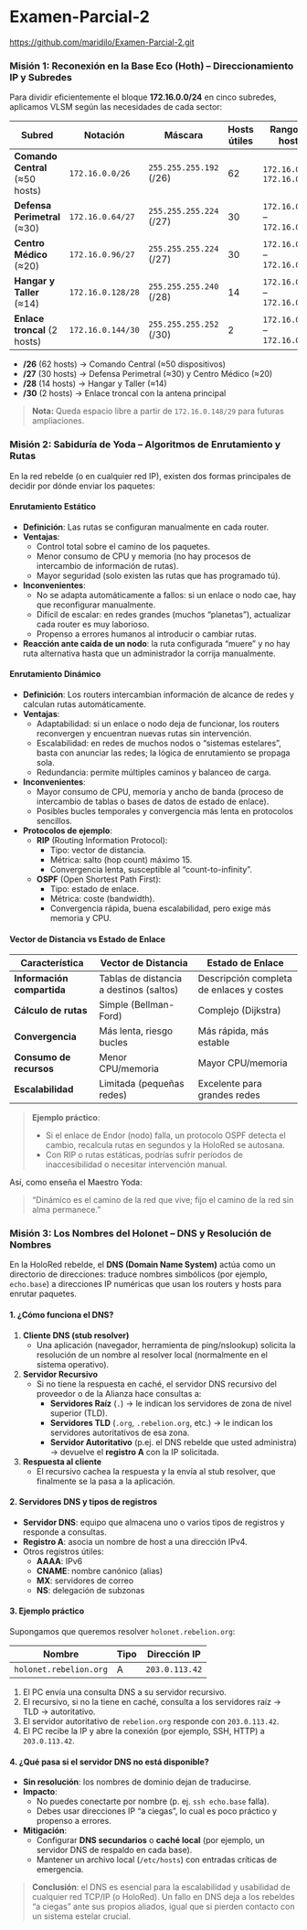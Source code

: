 # Examen-Parcial-2
https://github.com/maridilo/Examen-Parcial-2.git

### Misión 1: Reconexión en la Base Eco (Hoth) – Direccionamiento IP y Subredes

Para dividir eficientemente el bloque **172.16.0.0/24** en cinco subredes, aplicamos VLSM según las necesidades de cada sector:

| Subred                         | Notación        | Máscara                | Hosts útiles | Rango de hosts                   | Broadcast      |
|--------------------------------|-----------------|------------------------|--------------|----------------------------------|----------------|
| **Comando Central** (≈50 hosts)| `172.16.0.0/26` | `255.255.255.192` (/26) | 62           | `172.16.0.1` – `172.16.0.62`     | `172.16.0.63`  |
| **Defensa Perimetral** (≈30)   | `172.16.0.64/27`| `255.255.255.224` (/27) | 30           | `172.16.0.65` – `172.16.0.94`     | `172.16.0.95`  |
| **Centro Médico** (≈20)        | `172.16.0.96/27`| `255.255.255.224` (/27) | 30           | `172.16.0.97` – `172.16.0.126`    | `172.16.0.127` |
| **Hangar y Taller** (≈14)      | `172.16.0.128/28`| `255.255.255.240` (/28) | 14           | `172.16.0.129` – `172.16.0.142`   | `172.16.0.143` |
| **Enlace troncal** (2 hosts)   | `172.16.0.144/30`| `255.255.255.252` (/30) | 2            | `172.16.0.145` – `172.16.0.146`   | `172.16.0.147` |

- **/26** (62 hosts) → Comando Central (≈50 dispositivos)  
- **/27** (30 hosts) → Defensa Perimetral (≈30) y Centro Médico (≈20)  
- **/28** (14 hosts) → Hangar y Taller (≈14)  
- **/30** (2 hosts) → Enlace troncal con la antena principal  

> **Nota:** Queda espacio libre a partir de `172.16.0.148/29` para futuras ampliaciones.

### Misión 2: Sabiduría de Yoda – Algoritmos de Enrutamiento y Rutas

En la red rebelde (o en cualquier red IP), existen dos formas principales de decidir por dónde enviar los paquetes:

#### Enrutamiento Estático
- **Definición**: Las rutas se configuran manualmente en cada router.
- **Ventajas**:
  - Control total sobre el camino de los paquetes.
  - Menor consumo de CPU y memoria (no hay procesos de intercambio de información de rutas).
  - Mayor seguridad (solo existen las rutas que has programado tú).
- **Inconvenientes**:
  - No se adapta automáticamente a fallos: si un enlace o nodo cae, hay que reconfigurar manualmente.
  - Difícil de escalar: en redes grandes (muchos “planetas”), actualizar cada router es muy laborioso.
  - Propenso a errores humanos al introducir o cambiar rutas.
- **Reacción ante caída de un nodo**: la ruta configurada “muere” y no hay ruta alternativa hasta que un administrador la corrija manualmente.

#### Enrutamiento Dinámico
- **Definición**: Los routers intercambian información de alcance de redes y calculan rutas automáticamente.
- **Ventajas**:
  - Adaptabilidad: si un enlace o nodo deja de funcionar, los routers reconvergen y encuentran nuevas rutas sin intervención.
  - Escalabilidad: en redes de muchos nodos o “sistemas estelares”, basta con anunciar las redes; la lógica de enrutamiento se propaga sola.
  - Redundancia: permite múltiples caminos y balanceo de carga.
- **Inconvenientes**:
  - Mayor consumo de CPU, memoria y ancho de banda (proceso de intercambio de tablas o bases de datos de estado de enlace).
  - Posibles bucles temporales y convergencia más lenta en protocolos sencillos.
- **Protocolos de ejemplo**:
  - **RIP** (Routing Information Protocol):  
    - Tipo: vector de distancia.  
    - Métrica: salto (hop count) máximo 15.  
    - Convergencia lenta, susceptible al “count-to-infinity”.
  - **OSPF** (Open Shortest Path First):  
    - Tipo: estado de enlace.  
    - Métrica: coste (bandwidth).  
    - Convergencia rápida, buena escalabilidad, pero exige más memoria y CPU.

#### Vector de Distancia vs Estado de Enlace
| Característica             | Vector de Distancia         | Estado de Enlace            |
|----------------------------|-----------------------------|-----------------------------|
| **Información compartida** | Tablas de distancia a destinos (saltos) | Descripción completa de enlaces y costes |
| **Cálculo de rutas**       | Simple (Bellman-Ford)       | Complejo (Dijkstra)         |
| **Convergencia**           | Más lenta, riesgo bucles    | Más rápida, más estable     |
| **Consumo de recursos**    | Menor CPU/memoria           | Mayor CPU/memoria           |
| **Escalabilidad**          | Limitada (pequeñas redes)   | Excelente para grandes redes|

> **Ejemplo práctico**:  
> - Si el enlace de Endor (nodo) falla, un protocolo OSPF detecta el cambio, recalcula rutas en segundos y la HoloRed se autosana.  
> - Con RIP o rutas estáticas, podrías sufrir períodos de inaccesibilidad o necesitar intervención manual.

Así, como enseña el Maestro Yoda:  
> “Dinámico es el camino de la red que vive; fijo el camino de la red sin alma permanece.”  

### Misión 3: Los Nombres del Holonet – DNS y Resolución de Nombres

En la HoloRed rebelde, el **DNS (Domain Name System)** actúa como un directorio de direcciones: traduce nombres simbólicos (por ejemplo, `echo.base`) a direcciones IP numéricas que usan los routers y hosts para enrutar paquetes.

#### 1. ¿Cómo funciona el DNS?

1. **Cliente DNS (stub resolver)**  
   - Una aplicación (navegador, herramienta de ping/nslookup) solicita la resolución de un nombre al resolver local (normalmente en el sistema operativo).  
2. **Servidor Recursivo**  
   - Si no tiene la respuesta en caché, el servidor DNS recursivo del proveedor o de la Alianza hace consultas a:
     - **Servidores Raíz** (`.`) → le indican los servidores de zona de nivel superior (TLD).  
     - **Servidores TLD** (`.org`, `.rebelion.org`, etc.) → le indican los servidores autoritativos de esa zona.  
     - **Servidor Autoritativo** (p.ej. el DNS rebelde que usted administra) → devuelve el **registro A** con la IP solicitada.  
3. **Respuesta al cliente**  
   - El recursivo cachea la respuesta y la envía al stub resolver, que finalmente se la pasa a la aplicación.

#### 2. Servidores DNS y tipos de registros

- **Servidor DNS**: equipo que almacena uno o varios tipos de registros y responde a consultas.  
- **Registro A**: asocia un nombre de host a una dirección IPv4.  
- Otros registros útiles:  
  - **AAAA**: IPv6  
  - **CNAME**: nombre canónico (alias)  
  - **MX**: servidores de correo  
  - **NS**: delegación de subzonas  

#### 3. Ejemplo práctico

Supongamos que queremos resolver `holonet.rebelion.org`:

| Nombre                   | Tipo | Dirección IP     |
|--------------------------|------|------------------|
| `holonet.rebelion.org`   | A    | `203.0.113.42`   |

1. El PC envía una consulta DNS a su servidor recursivo.  
2. El recursivo, si no la tiene en caché, consulta a los servidores raíz → TLD → autoritativo.  
3. El servidor autoritativo de `rebelion.org` responde con `203.0.113.42`.  
4. El PC recibe la IP y abre la conexión (por ejemplo, SSH, HTTP) a `203.0.113.42`.

#### 4. ¿Qué pasa si el servidor DNS no está disponible?

- **Sin resolución**: los nombres de dominio dejan de traducirse.  
- **Impacto**:  
  - No puedes conectarte por nombre (p. ej. `ssh echo.base` falla).  
  - Debes usar direcciones IP “a ciegas”, lo cual es poco práctico y propenso a errores.  
- **Mitigación**:  
  - Configurar **DNS secundarios** o **caché local** (por ejemplo, un servidor DNS de respaldo en cada base).  
  - Mantener un archivo local (`/etc/hosts`) con entradas críticas de emergencia.

> **Conclusión**: el DNS es esencial para la escalabilidad y usabilidad de cualquier red TCP/IP (o HoloRed). Un fallo en DNS deja a los rebeldes “a ciegas” ante sus propios aliados, igual que si pierden contacto con un sistema estelar crucial.  

